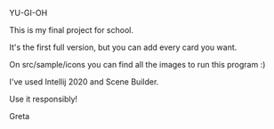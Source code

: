 YU-GI-OH

This is my final project for school.

It's the first full version, but you can add every card you want.

On src/sample/icons you can find all the images to run this program :)

I've used Intellij 2020 and Scene Builder.

Use it responsibly!

Greta
